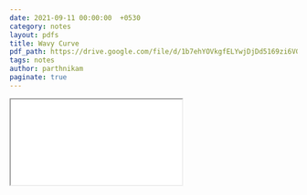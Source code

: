 ```yaml
---
date: 2021-09-11 00:00:00  +0530
category: notes
layout: pdfs
title: Wavy Curve
pdf_path: https://drive.google.com/file/d/1b7ehYOVkgfELYwjDjDd5169zi6VG_zBe/preview?usp=sharing
tags: notes
author: parthnikam
paginate: true
---
```


<iframe class="embed-pdf" src="{{ page.pdf_path }}#toolbar=0" seamless="seamless" scrolling="no" style="overflow:hidden"></iframe>
